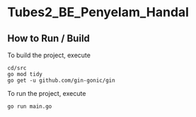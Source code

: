 # Tubes2_BE_Penyelam_Handal

## How to Run / Build

To build the project, execute
```
cd/src
go mod tidy
go get -u github.com/gin-gonic/gin
```

To run the project, execute
```
go run main.go
```